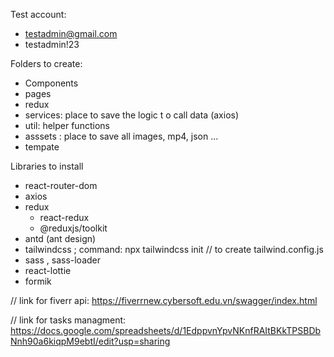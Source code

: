 Test account:

- testadmin@gmail.com
- testadmin!23

Folders to create:

- Components
- pages
- redux
- services: place to save the logic t o call data (axios)
- util: helper functions
- asssets : place to save all images, mp4, json ...
- tempate

Libraries to install

- react-router-dom
- axios
- redux
  - react-redux
  - @reduxjs/toolkit
- antd (ant design)
- tailwindcss ; command: npx tailwindcss init // to create tailwind.config.js
- sass , sass-loader
- react-lottie
- formik

// link for fiverr api: https://fiverrnew.cybersoft.edu.vn/swagger/index.html

// link for tasks managment: https://docs.google.com/spreadsheets/d/1EdppvnYpvNKnfRAItBKkTPSBDbNnh90a6kiqpM9ebtI/edit?usp=sharing
